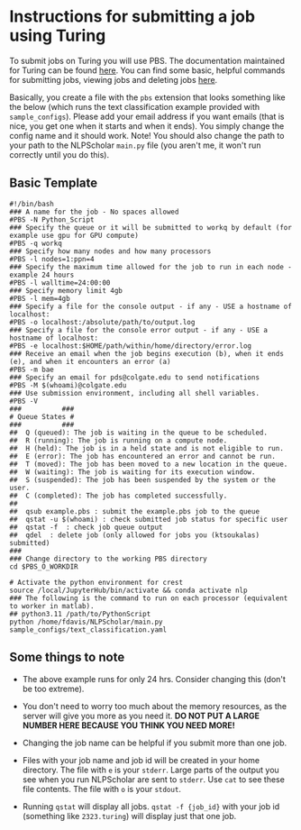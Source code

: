 # Instructions for submitting a job using Turing

To submit jobs on Turing you will use PBS. The documentation maintained for
Turing can be found
[here](https://turing.colgate.edu/documentation/pbs_scheduler.html). You can
find some basic, helpful commands for submitting jobs, viewing jobs and deleting
jobs
[here](https://www.nas.nasa.gov/hecc/support/kb/commonly-used-pbs-commands_174.html). 

Basically, you create a file with the `pbs` extension that looks something like
the below (which runs the text classification example provided with
`sample_configs`). Please add your email address if you want emails (that is
nice, you get one when it starts and when it ends). You simply change the config
name and it should work. Note! You should also change the path to your path to
the NLPScholar `main.py` file (you aren't me, it won't run correctly until you
do this). 

## Basic Template

```
#!/bin/bash
### A name for the job - No spaces allowed
#PBS -N Python_Script
### Specify the queue or it will be submitted to workq by default (for example use gpu for GPU compute)
#PBS -q workq
### Specify how many nodes and how many processors
#PBS -l nodes=1:ppn=4
### Specify the maximum time allowed for the job to run in each node - example 24 hours
#PBS -l walltime=24:00:00
### Specify memory limit 4gb
#PBS -l mem=4gb
### Specify a file for the console output - if any - USE a hostname of localhost:
#PBS -o localhost:/absolute/path/to/output.log
### Specify a file for the console error output - if any - USE a hostname of localhost:
#PBS -e localhost:$HOME/path/within/home/directory/error.log
### Receive an email when the job begins execution (b), when it ends (e), and when it encounters an error (a)
#PBS -m bae
### Specify an email for pds@colgate.edu to send notifications
#PBS -M $(whoami)@colgate.edu
### Use submission environment, including all shell variables.
#PBS -V
###          ###
# Queue States #
###          ###
##  Q (queued): The job is waiting in the queue to be scheduled.
##  R (running): The job is running on a compute node.
##  H (held): The job is in a held state and is not eligible to run.
##  E (error): The job has encountered an error and cannot be run.
##  T (moved): The job has been moved to a new location in the queue.
##  W (waiting): The job is waiting for its execution window.
##  S (suspended): The job has been suspended by the system or the user.
##  C (completed): The job has completed successfully.
##
##  qsub example.pbs : submit the example.pbs job to the queue
##  qstat -u $(whoami) : check submitted job status for specific user
##  qstat -f  : check job queue output
##  qdel  : delete job (only allowed for jobs you (ktsoukalas) submitted)
###
### Change directory to the working PBS directory
cd $PBS_O_WORKDIR

# Activate the python environment for crest
source /local/JupyterHub/bin/activate && conda activate nlp
### The following is the command to run on each processor (equivalent to worker in matlab).
## python3.11 /path/to/PythonScript
python /home/fdavis/NLPScholar/main.py sample_configs/text_classification.yaml
```

## Some things to note

- The above example runs for only 24 hrs. Consider changing this (don't be too
extreme). 

- You don't need to worry too much about the memory resources, as the
server will give you more as you need it. **DO NOT PUT A LARGE NUMBER HERE BECAUSE
YOU THINK YOU NEED MORE!** 

- Changing the job name can be helpful if you submit more than one job. 

- Files with your job name and job id will be created in your home directory.
  The file with `e` is your `stderr`. Large parts of the output you see when you
run NLPScholar are sent to `stderr`. Use `cat` to see these file contents. The
file with `o` is your `stdout`. 

- Running `qstat` will display all jobs. `qstat -f {job_id}` with your job id
  (something like `2323.turing`) will display just that one job. 
